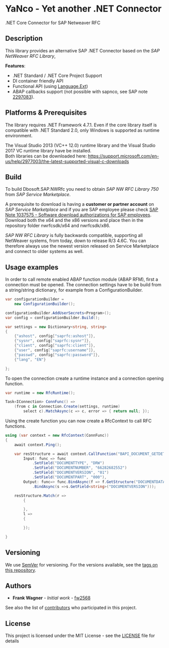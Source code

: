 # YaNco - Yet another .NET Connector
.NET Core Connector for SAP Netweaver RFC

## Description

This library provides an alternative SAP .NET Connector based on the _SAP NetWeaver RFC Library_,

**Features**:
- .NET Standard / .NET Core Project Support
- DI container friendly API
- Functional API (using [Language.Ext](https://github.com/louthy/language-ext))
- ABAP callbacks support (not possible with sapnco, see SAP note [2297083](https://launchpad.support.sap.com/#/notes/2297083)). 


## Platforms & Prerequisites

The library requires .NET Framework 4.7.1. 
Even if the core library itself is compatible with .NET Standard 2.0, only Windows is supported as runtime environment.

The Visual Studio 2013 (VC++ 12.0) runtime library and the Visual Studio 2017 VC runtime library have be installed.  
Both libraries can be downloaded here: https://support.microsoft.com/en-us/help/2977003/the-latest-supported-visual-c-downloads

## Build
To build Dbosoft.SAP.NWRfc you need to obtain _SAP NW RFC Library 750_ from _SAP Service Marketplace_.

A prerequisite to download is having a **customer or partner account** on _SAP Service Marketplace_ and if you
are SAP employee please check [SAP Note 1037575 - Software download authorizations for SAP employees](https://launchpad.support.sap.com/#/notes/1037575).
Download both the x64 and the x86 versions and place then in the repository folder nwrfcsdk/x64 and nwrfcsdk/x86.

_SAP NW RFC Library_ is fully backwards compatible, supporting all NetWeaver systems, from today, down to release R/3 4.6C.
You can therefore always use the newest version released on Service Marketplace and connect to older systems as well.

## Usage examples

In order to call remote enabled ABAP function module (ABAP RFM), first a connection must be opened.
The connection settings have to be build from a string/string dictionary, for example from a ConfigurationBuilder.

```csharp
var configurationBuilder =
    new ConfigurationBuilder();

configurationBuilder.AddUserSecrets<Program>();
var config = configurationBuilder.Build();

var settings = new Dictionary<string, string>
{
    {"ashost", config["saprfc:ashost"]},
    {"sysnr", config["saprfc:sysnr"]},
    {"client", config["saprfc:client"]},
    {"user", config["saprfc:username"]},
    {"passwd", config["saprfc:password"]},
    {"lang", "EN"}

};
```

To open the connection create a runtime instance and a connection opening function.

```csharp
var runtime = new RfcRuntime();

Task<IConnection> ConnFunc() =>
    (from c in Connection.Create(settings, runtime)
        select c).MatchAsync(c => c, error => { return null; });
```

Using the create function you can now create a RfcContext to call RFC functions.

```csharp
using (var context = new RfcContext(ConnFunc))
{
    await context.Ping();

    var resStructure = await context.CallFunction("BAPI_DOCUMENT_GETDETAIL2",
        Input: func => func
            .SetField("DOCUMENTTYPE", "DRW")
            .SetField("DOCUMENTNUMBER", "66282682552")
            .SetField("DOCUMENTVERSION", "01")
            .SetField("DOCUMENTPART", "000"),
        Output: func=> func.BindAsync(f => f.GetStructure("DOCUMENTDATA"))
            .BindAsync(s =>s.GetField<string>("DOCUMENTVERSION")));

    resStructure.Match(r =>
        {

        },
        l =>
        {

        });

}
  ```
  
  
## Versioning

We use [SemVer](http://semver.org/) for versioning. For the versions available, see the [tags on this repository](https://github.com/dbosoft/Dbosoft.SAP.NWRfc/tags). 

## Authors

* **Frank Wagner** - *Initial work* - [fw2568](https://github.com/fw2568)

See also the list of [contributors](https://github.com/Dbosoft/SAP.NWRfc/contributors) who participated in this project.


## License

This project is licensed under the MIT License - see the [LICENSE](LICENSE) file for details

